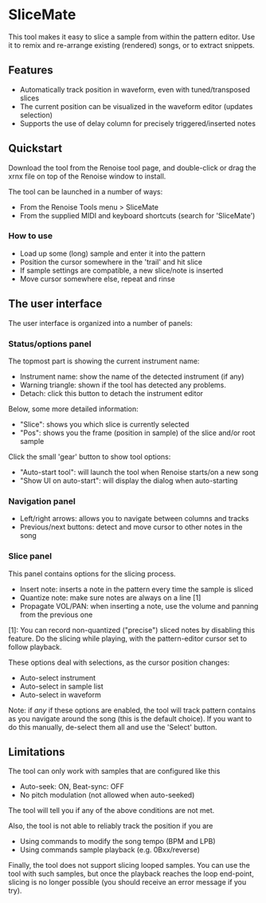 # SliceMate 

This tool makes it easy to slice a sample from within the pattern editor. 
Use it to remix and re-arrange existing (rendered) songs, or to extract snippets. 

## Features

* Automatically track position in waveform, even with tuned/transposed slices
* The current position can be visualized in the waveform editor (updates selection)
* Supports the use of delay column for precisely triggered/inserted notes 

## Quickstart

Download the tool from the Renoise tool page, and double-click or drag the xrnx file on top of the Renoise window to install.

The tool can be launched in a number of ways:

* From the Renoise Tools menu > SliceMate
* From the supplied MIDI and keyboard shortcuts (search for 'SliceMate')

### How to use

* Load up some (long) sample and enter it into the pattern
* Position the cursor somewhere in the 'trail' and hit slice
* If sample settings are compatible, a new slice/note is inserted
* Move cursor somewhere else, repeat and rinse 

## The user interface 

The user interface is organized into a number of panels:

### Status/options panel

The topmost part is showing the current instrument name:

* Instrument name: show the name of the detected instrument (if any)
* Warning triangle: shown if the tool has detected any problems.
* Detach: click this button to detach the instrument editor 

Below, some more detailed information:

* "Slice": shows you which slice is currently selected
* "Pos": shows you the frame (position in sample) of the slice and/or root sample

Click the small 'gear' button to show tool options:

* "Auto-start tool": will launch the tool when Renoise starts/on a new song
* "Show UI on auto-start": will display the dialog when auto-starting

### Navigation panel

* Left/right arrows: allows you to navigate between columns and tracks
* Previous/next buttons: detect and move cursor to other notes in the song 

### Slice panel 

This panel contains options for the slicing process.

* Insert note: inserts a note in the pattern every time the sample is sliced
* Quantize note: make sure notes are always on a line [1]
* Propagate VOL/PAN: when inserting a note, use the volume and panning from the previous one

[1]: You can record non-quantized ("precise") sliced notes by disabling this feature. Do the slicing while playing, with the pattern-editor cursor set to follow playback.

These options deal with selections, as the cursor position changes:

* Auto-select instrument 
* Auto-select in sample list
* Auto-select in waveform  

Note: if *any* if these options are enabled, the tool will track pattern contains as you navigate around the song (this is the default choice). If you want to do this manually, de-select them all and use the 'Select' button. 


## Limitations

The tool can only work with samples that are configured like this

* Auto-seek: ON, Beat-sync: OFF 
* No pitch modulation (not allowed when auto-seeked)

The tool will tell you if any of the above conditions are not met. 

Also, the tool is not able to reliably track the position if you are 

* Using commands to modify the song tempo (BPM and LPB)
* Using commands sample playback (e.g. 0Bxx/reverse)

Finally, the tool does not support slicing looped samples. 
You can use the tool with such samples, but once the playback reaches the loop end-point, slicing is no longer possible (you should receive an error message if you try). 


